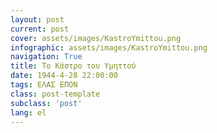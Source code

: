```yaml
---
layout: post
current: post
cover: assets/images/KastroYmittou.png
infographic: assets/images/KastroYmittou.png
navigation: True
title: Το Κάστρο του Υμηττού
date: 1944-4-28 22:00:00
tags: ΕΛΑΣ ΕΠΟΝ
class: post-template
subclass: 'post'
lang: el
---
```


